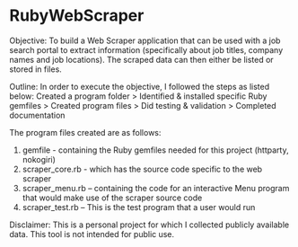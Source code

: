 # RubyWebScraper

Objective: To build a Web Scraper application that can be used with a job search portal to extract information (specifically about job titles, company names and job locations). The scraped data can then either be listed or stored in files.  

Outline: In order to execute the objective, I followed the steps as listed below:
Created a program folder > Identified & installed specific Ruby gemfiles > Created program files > Did testing & validation > Completed documentation

The program files created are as follows:
1) gemfile - containing the Ruby gemfiles needed for this project (httparty, nokogiri) 
2) scraper_core.rb - which has the source code specific to the web scraper
3) scraper_menu.rb – containing the code for an interactive Menu program that would make use of the scraper source code 
4) scraper_test.rb – This is the test program that a user would run

Disclaimer: This is a personal project for which I collected publicly available data. This tool is not intended for public use. 
